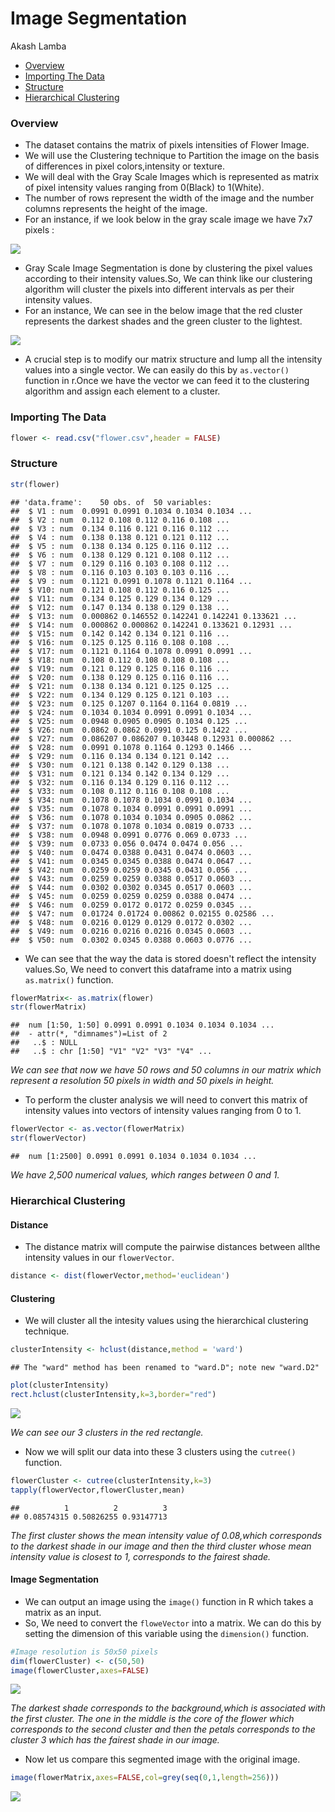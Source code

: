Image Segmentation
================
Akash Lamba

-   [Overview](#overview)
-   [Importing The Data](#importing-the-data)
-   [Structure](#structure)
-   [Hierarchical Clustering](#hierarchical-clustering)

### Overview

-   The dataset contains the matrix of pixels intensities of Flower Image.
-   We will use the Clustering technique to Partition the image on the basis of differences in pixel colors,intensity or texture.
-   We will deal with the Gray Scale Images which is represented as matrix of pixel intensity values ranging from 0(Black) to 1(White).
-   The number of rows represent the width of the image and the number columns represents the height of the image.
-   For an instance, if we look below in the gray scale image we have 7x7 pixels :

![](C:\Akash%20Drive\HP%20Hard%20Disk\Padhai\IT%20Skills\Courses\R%20Projects\TOP%2015%20Projects\Image%20Segmentation\pixel.png)

-   Gray Scale Image Segmentation is done by clustering the pixel values according to their intensity values.So, We can think like our clustering algorithm will cluster the pixels into different intervals as per their intensity values.
-   For an instance, We can see in the below image that the red cluster represents the darkest shades and the green cluster to the lightest.

![](C:\Akash%20Drive\HP%20Hard%20Disk\Padhai\IT%20Skills\Courses\R%20Projects\TOP%2015%20Projects\Image%20Segmentation\cluster%20Intensities.png)

-   A crucial step is to modify our matrix structure and lump all the intensity values into a single vector. We can easily do this by `as.vector()` function in r.Once we have the vector we can feed it to the clustering algorithm and assign each element to a cluster.

### Importing The Data

``` r
flower <- read.csv("flower.csv",header = FALSE)
```

### Structure

``` r
str(flower)
```

    ## 'data.frame':    50 obs. of  50 variables:
    ##  $ V1 : num  0.0991 0.0991 0.1034 0.1034 0.1034 ...
    ##  $ V2 : num  0.112 0.108 0.112 0.116 0.108 ...
    ##  $ V3 : num  0.134 0.116 0.121 0.116 0.112 ...
    ##  $ V4 : num  0.138 0.138 0.121 0.121 0.112 ...
    ##  $ V5 : num  0.138 0.134 0.125 0.116 0.112 ...
    ##  $ V6 : num  0.138 0.129 0.121 0.108 0.112 ...
    ##  $ V7 : num  0.129 0.116 0.103 0.108 0.112 ...
    ##  $ V8 : num  0.116 0.103 0.103 0.103 0.116 ...
    ##  $ V9 : num  0.1121 0.0991 0.1078 0.1121 0.1164 ...
    ##  $ V10: num  0.121 0.108 0.112 0.116 0.125 ...
    ##  $ V11: num  0.134 0.125 0.129 0.134 0.129 ...
    ##  $ V12: num  0.147 0.134 0.138 0.129 0.138 ...
    ##  $ V13: num  0.000862 0.146552 0.142241 0.142241 0.133621 ...
    ##  $ V14: num  0.000862 0.000862 0.142241 0.133621 0.12931 ...
    ##  $ V15: num  0.142 0.142 0.134 0.121 0.116 ...
    ##  $ V16: num  0.125 0.125 0.116 0.108 0.108 ...
    ##  $ V17: num  0.1121 0.1164 0.1078 0.0991 0.0991 ...
    ##  $ V18: num  0.108 0.112 0.108 0.108 0.108 ...
    ##  $ V19: num  0.121 0.129 0.125 0.116 0.116 ...
    ##  $ V20: num  0.138 0.129 0.125 0.116 0.116 ...
    ##  $ V21: num  0.138 0.134 0.121 0.125 0.125 ...
    ##  $ V22: num  0.134 0.129 0.125 0.121 0.103 ...
    ##  $ V23: num  0.125 0.1207 0.1164 0.1164 0.0819 ...
    ##  $ V24: num  0.1034 0.1034 0.0991 0.0991 0.1034 ...
    ##  $ V25: num  0.0948 0.0905 0.0905 0.1034 0.125 ...
    ##  $ V26: num  0.0862 0.0862 0.0991 0.125 0.1422 ...
    ##  $ V27: num  0.086207 0.086207 0.103448 0.12931 0.000862 ...
    ##  $ V28: num  0.0991 0.1078 0.1164 0.1293 0.1466 ...
    ##  $ V29: num  0.116 0.134 0.134 0.121 0.142 ...
    ##  $ V30: num  0.121 0.138 0.142 0.129 0.138 ...
    ##  $ V31: num  0.121 0.134 0.142 0.134 0.129 ...
    ##  $ V32: num  0.116 0.134 0.129 0.116 0.112 ...
    ##  $ V33: num  0.108 0.112 0.116 0.108 0.108 ...
    ##  $ V34: num  0.1078 0.1078 0.1034 0.0991 0.1034 ...
    ##  $ V35: num  0.1078 0.1034 0.0991 0.0991 0.0991 ...
    ##  $ V36: num  0.1078 0.1034 0.1034 0.0905 0.0862 ...
    ##  $ V37: num  0.1078 0.1078 0.1034 0.0819 0.0733 ...
    ##  $ V38: num  0.0948 0.0991 0.0776 0.069 0.0733 ...
    ##  $ V39: num  0.0733 0.056 0.0474 0.0474 0.056 ...
    ##  $ V40: num  0.0474 0.0388 0.0431 0.0474 0.0603 ...
    ##  $ V41: num  0.0345 0.0345 0.0388 0.0474 0.0647 ...
    ##  $ V42: num  0.0259 0.0259 0.0345 0.0431 0.056 ...
    ##  $ V43: num  0.0259 0.0259 0.0388 0.0517 0.0603 ...
    ##  $ V44: num  0.0302 0.0302 0.0345 0.0517 0.0603 ...
    ##  $ V45: num  0.0259 0.0259 0.0259 0.0388 0.0474 ...
    ##  $ V46: num  0.0259 0.0172 0.0172 0.0259 0.0345 ...
    ##  $ V47: num  0.01724 0.01724 0.00862 0.02155 0.02586 ...
    ##  $ V48: num  0.0216 0.0129 0.0129 0.0172 0.0302 ...
    ##  $ V49: num  0.0216 0.0216 0.0216 0.0345 0.0603 ...
    ##  $ V50: num  0.0302 0.0345 0.0388 0.0603 0.0776 ...

-   We can see that the way the data is stored doesn't reflect the intensity values.So, We need to convert this dataframe into a matrix using `as.matrix()` function.

``` r
flowerMatrix<- as.matrix(flower)
str(flowerMatrix)
```

    ##  num [1:50, 1:50] 0.0991 0.0991 0.1034 0.1034 0.1034 ...
    ##  - attr(*, "dimnames")=List of 2
    ##   ..$ : NULL
    ##   ..$ : chr [1:50] "V1" "V2" "V3" "V4" ...

*We can see that now we have 50 rows and 50 columns in our matrix which represent a resolution 50 pixels in width and 50 pixels in height.*

-   To perform the cluster analysis we will need to convert this matrix of intensity values into vectors of intensity values ranging from 0 to 1.

``` r
flowerVector <- as.vector(flowerMatrix)
str(flowerVector)
```

    ##  num [1:2500] 0.0991 0.0991 0.1034 0.1034 0.1034 ...

*We have 2,500 numerical values, which ranges between 0 and 1.*

### Hierarchical Clustering

#### Distance

-   The distance matrix will compute the pairwise distances between allthe intensity values in our `flowerVector`.

``` r
distance <- dist(flowerVector,method='euclidean')
```

#### Clustering

-   We will cluster all the intesity values using the hierarchical clustering technique.

``` r
clusterIntensity <- hclust(distance,method = 'ward')
```

    ## The "ward" method has been renamed to "ward.D"; note new "ward.D2"

``` r
plot(clusterIntensity)
rect.hclust(clusterIntensity,k=3,border="red")
```

![](Flower_segment_files/figure-markdown_github/unnamed-chunk-6-1.png)

*We can see our 3 clusters in the red rectangle.*

-   Now we will split our data into these 3 clusters using the `cutree()` function.

``` r
flowerCluster <- cutree(clusterIntensity,k=3)
tapply(flowerVector,flowerCluster,mean)
```

    ##          1          2          3 
    ## 0.08574315 0.50826255 0.93147713

*The first cluster shows the mean intensity value of 0.08,which corresponds to the darkest shade in our image and then the third cluster whose mean intensity value is closest to 1, corresponds to the fairest shade.*

#### Image Segmentation

-   We can output an image using the `image()` function in R which takes a matrix as an input.
-   So, We need to convert the `floweVector` into a matrix. We can do this by setting the dimension of this variable using the `dimension()` function.

``` r
#Image resolution is 50x50 pixels
dim(flowerCluster) <- c(50,50)
image(flowerCluster,axes=FALSE)
```

![](Flower_segment_files/figure-markdown_github/unnamed-chunk-8-1.png)

*The darkest shade corresponds to the background,which is associated with the first cluster. The one in the middle is the core of the flower which corresponds to the second cluster and then the petals corresponds to the cluster 3 which has the fairest shade in our image.*

-   Now let us compare this segmented image with the original image.

``` r
image(flowerMatrix,axes=FALSE,col=grey(seq(0,1,length=256)))
```

![](Flower_segment_files/figure-markdown_github/unnamed-chunk-9-1.png)
